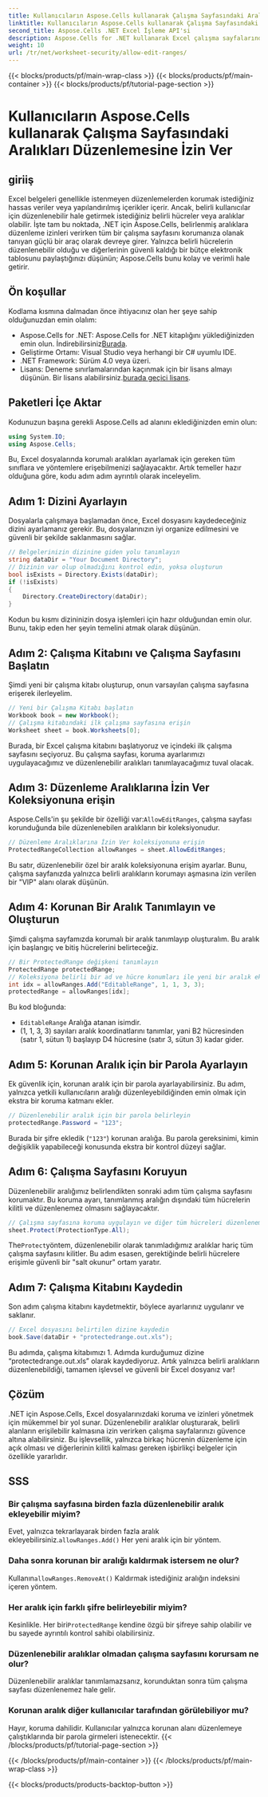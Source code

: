 ```yaml
---
title: Kullanıcıların Aspose.Cells kullanarak Çalışma Sayfasındaki Aralıkları Düzenlemesine İzin Ver
linktitle: Kullanıcıların Aspose.Cells kullanarak Çalışma Sayfasındaki Aralıkları Düzenlemesine İzin Ver
second_title: Aspose.Cells .NET Excel İşleme API'si
description: Aspose.Cells for .NET kullanarak Excel çalışma sayfalarında düzenlenebilir aralıklar oluşturmayı öğrenin; böylece belirli hücrelerin düzenlenebilir olmasına izin verirken geri kalanını çalışma sayfası korumasıyla güvence altına alın.
weight: 10
url: /tr/net/worksheet-security/allow-edit-ranges/
---
```


{{< blocks/products/pf/main-wrap-class >}}
{{< blocks/products/pf/main-container >}}
{{< blocks/products/pf/tutorial-page-section >}}

# Kullanıcıların Aspose.Cells kullanarak Çalışma Sayfasındaki Aralıkları Düzenlemesine İzin Ver

## giriiş
Excel belgeleri genellikle istenmeyen düzenlemelerden korumak istediğiniz hassas veriler veya yapılandırılmış içerikler içerir. Ancak, belirli kullanıcılar için düzenlenebilir hale getirmek istediğiniz belirli hücreler veya aralıklar olabilir. İşte tam bu noktada, .NET için Aspose.Cells, belirlenmiş aralıklara düzenleme izinleri verirken tüm bir çalışma sayfasını korumanıza olanak tanıyan güçlü bir araç olarak devreye girer. Yalnızca belirli hücrelerin düzenlenebilir olduğu ve diğerlerinin güvenli kaldığı bir bütçe elektronik tablosunu paylaştığınızı düşünün; Aspose.Cells bunu kolay ve verimli hale getirir.
## Ön koşullar
Kodlama kısmına dalmadan önce ihtiyacınız olan her şeye sahip olduğunuzdan emin olalım:
-  Aspose.Cells for .NET: Aspose.Cells for .NET kitaplığını yüklediğinizden emin olun. İndirebilirsiniz[Burada](https://releases.aspose.com/cells/net/).
- Geliştirme Ortamı: Visual Studio veya herhangi bir C# uyumlu IDE.
- .NET Framework: Sürüm 4.0 veya üzeri.
- Lisans: Deneme sınırlamalarından kaçınmak için bir lisans almayı düşünün. Bir lisans alabilirsiniz.[burada geçici lisans](https://purchase.aspose.com/temporary-license/).
## Paketleri İçe Aktar
Kodunuzun başına gerekli Aspose.Cells ad alanını eklediğinizden emin olun:
```csharp
using System.IO;
using Aspose.Cells;
```
Bu, Excel dosyalarında korumalı aralıkları ayarlamak için gereken tüm sınıflara ve yöntemlere erişebilmenizi sağlayacaktır.
Artık temeller hazır olduğuna göre, kodu adım adım ayrıntılı olarak inceleyelim.
## Adım 1: Dizini Ayarlayın
Dosyalarla çalışmaya başlamadan önce, Excel dosyasını kaydedeceğiniz dizini ayarlamanız gerekir. Bu, dosyalarınızın iyi organize edilmesini ve güvenli bir şekilde saklanmasını sağlar.
```csharp
// Belgelerinizin dizinine giden yolu tanımlayın
string dataDir = "Your Document Directory";
// Dizinin var olup olmadığını kontrol edin, yoksa oluşturun
bool isExists = Directory.Exists(dataDir);
if (!isExists)
{
    Directory.CreateDirectory(dataDir);
}
```
Kodun bu kısmı dizininizin dosya işlemleri için hazır olduğundan emin olur. Bunu, takip eden her şeyin temelini atmak olarak düşünün.
## Adım 2: Çalışma Kitabını ve Çalışma Sayfasını Başlatın
Şimdi yeni bir çalışma kitabı oluşturup, onun varsayılan çalışma sayfasına erişerek ilerleyelim.
```csharp
// Yeni bir Çalışma Kitabı başlatın
Workbook book = new Workbook();
// Çalışma kitabındaki ilk çalışma sayfasına erişin
Worksheet sheet = book.Worksheets[0];
```
Burada, bir Excel çalışma kitabını başlatıyoruz ve içindeki ilk çalışma sayfasını seçiyoruz. Bu çalışma sayfası, koruma ayarlarımızı uygulayacağımız ve düzenlenebilir aralıkları tanımlayacağımız tuval olacak.
## Adım 3: Düzenleme Aralıklarına İzin Ver Koleksiyonuna erişin
 Aspose.Cells'in şu şekilde bir özelliği var:`AllowEditRanges`, çalışma sayfası korunduğunda bile düzenlenebilen aralıkların bir koleksiyonudur.
```csharp
// Düzenleme Aralıklarına İzin Ver koleksiyonuna erişin
ProtectedRangeCollection allowRanges = sheet.AllowEditRanges;
```
Bu satır, düzenlenebilir özel bir aralık koleksiyonuna erişim ayarlar. Bunu, çalışma sayfanızda yalnızca belirli aralıkların korumayı aşmasına izin verilen bir "VIP" alanı olarak düşünün.
## Adım 4: Korunan Bir Aralık Tanımlayın ve Oluşturun
Şimdi çalışma sayfamızda korumalı bir aralık tanımlayıp oluşturalım. Bu aralık için başlangıç ve bitiş hücrelerini belirteceğiz.
```csharp
// Bir ProtectedRange değişkeni tanımlayın
ProtectedRange protectedRange;
// Koleksiyona belirli bir ad ve hücre konumları ile yeni bir aralık ekleyin
int idx = allowRanges.Add("EditableRange", 1, 1, 3, 3);
protectedRange = allowRanges[idx];
```
Bu kod bloğunda:
- `EditableRange` Aralığa atanan isimdir.
- (1, 1, 3, 3) sayıları aralık koordinatlarını tanımlar, yani B2 hücresinden (satır 1, sütun 1) başlayıp D4 hücresine (satır 3, sütun 3) kadar gider.
## Adım 5: Korunan Aralık için bir Parola Ayarlayın
Ek güvenlik için, korunan aralık için bir parola ayarlayabilirsiniz. Bu adım, yalnızca yetkili kullanıcıların aralığı düzenleyebildiğinden emin olmak için ekstra bir koruma katmanı ekler.
```csharp
// Düzenlenebilir aralık için bir parola belirleyin
protectedRange.Password = "123";
```
Burada bir şifre ekledik (`"123"`) korunan aralığa. Bu parola gereksinimi, kimin değişiklik yapabileceği konusunda ekstra bir kontrol düzeyi sağlar.
## Adım 6: Çalışma Sayfasını Koruyun
Düzenlenebilir aralığımız belirlendikten sonraki adım tüm çalışma sayfasını korumaktır. Bu koruma ayarı, tanımlanmış aralığın dışındaki tüm hücrelerin kilitli ve düzenlenemez olmasını sağlayacaktır.
```csharp
// Çalışma sayfasına koruma uygulayın ve diğer tüm hücreleri düzenlenemez hale getirin
sheet.Protect(ProtectionType.All);
```
 The`Protect`yöntem, düzenlenebilir olarak tanımladığımız aralıklar hariç tüm çalışma sayfasını kilitler. Bu adım esasen, gerektiğinde belirli hücrelere erişimle güvenli bir "salt okunur" ortam yaratır.
## Adım 7: Çalışma Kitabını Kaydedin
Son adım çalışma kitabını kaydetmektir, böylece ayarlarınız uygulanır ve saklanır.
```csharp
// Excel dosyasını belirtilen dizine kaydedin
book.Save(dataDir + "protectedrange.out.xls");
```
Bu adımda, çalışma kitabımızı 1. Adımda kurduğumuz dizine “protectedrange.out.xls” olarak kaydediyoruz. Artık yalnızca belirli aralıkların düzenlenebildiği, tamamen işlevsel ve güvenli bir Excel dosyanız var!
## Çözüm
.NET için Aspose.Cells, Excel dosyalarınızdaki koruma ve izinleri yönetmek için mükemmel bir yol sunar. Düzenlenebilir aralıklar oluşturarak, belirli alanların erişilebilir kalmasına izin verirken çalışma sayfalarınızı güvence altına alabilirsiniz. Bu işlevsellik, yalnızca birkaç hücrenin düzenleme için açık olması ve diğerlerinin kilitli kalması gereken işbirlikçi belgeler için özellikle yararlıdır.
## SSS
### Bir çalışma sayfasına birden fazla düzenlenebilir aralık ekleyebilir miyim?
Evet, yalnızca tekrarlayarak birden fazla aralık ekleyebilirsiniz.`allowRanges.Add()` Her yeni aralık için bir yöntem.
### Daha sonra korunan bir aralığı kaldırmak istersem ne olur?
 Kullanın`allowRanges.RemoveAt()` Kaldırmak istediğiniz aralığın indeksini içeren yöntem.
### Her aralık için farklı şifre belirleyebilir miyim?
 Kesinlikle. Her biri`ProtectedRange` kendine özgü bir şifreye sahip olabilir ve bu sayede ayrıntılı kontrol sahibi olabilirsiniz.
### Düzenlenebilir aralıklar olmadan çalışma sayfasını korursam ne olur?
Düzenlenebilir aralıklar tanımlamazsanız, korunduktan sonra tüm çalışma sayfası düzenlenemez hale gelir.
### Korunan aralık diğer kullanıcılar tarafından görülebiliyor mu?
Hayır, koruma dahilidir. Kullanıcılar yalnızca korunan alanı düzenlemeye çalıştıklarında bir parola girmeleri istenecektir.
{{< /blocks/products/pf/tutorial-page-section >}}

{{< /blocks/products/pf/main-container >}}
{{< /blocks/products/pf/main-wrap-class >}}

{{< blocks/products/products-backtop-button >}}
